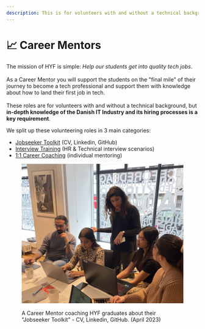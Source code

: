 ```yaml
---
description: This is for volunteers with and without a technical background.
---
```


# 📈 Career Mentors

The mission of HYF is simple: _Help our students get into quality tech jobs_. \
\
As a Career Mentor you will support the students on the "final mile" of their journey to become a tech professional and support them with knowledge about how to land their first job in tech.\
\
These roles are for volunteers with and without a technical background, but **in-depth knowledge of the Danish IT Industry and its hiring processes is a key requirement**.

We split up these volunteering roles in 3 main categories:

* [Jobseeker Toolkit](jobseeker-toolkit.md) (CV, Linkedin, GitHub)
* [Interview Training](interview-training/) (HR & Technical interview scenarios)
* [1:1 Career Coaching](1-1-career-coach.md) (individual mentoring)

<figure><img src="../../.gitbook/assets/Screenshot 2023-05-03 at 09.15.28.png" alt=""><figcaption><p>A Career Mentor coaching HYF graduates about their "Jobseeker Toolkit" - CV, Linkedin, GitHub. (April 2023)</p></figcaption></figure>

